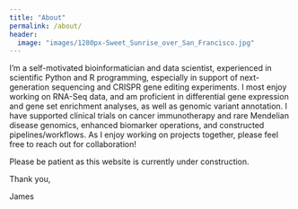 ```yaml
---
title: "About"
permalink: /about/
header:
  image: "images/1280px-Sweet_Sunrise_over_San_Francisco.jpg"
---
```


I’m a self-motivated bioinformatician and data scientist, experienced in scientific Python and R programming, especially in support of next-generation sequencing and CRISPR gene editing experiments. I most enjoy working on RNA-Seq data, and am proficient in differential gene expression and gene set enrichment analyses, as well as genomic variant annotation. I have supported clinical trials on cancer immunotherapy and rare Mendelian disease genomics, enhanced biomarker operations, and constructed pipelines/workflows. As I enjoy working on projects together, please feel free to reach out for collaboration! 

Please be patient as this website is currently under construction.

Thank you,

James

